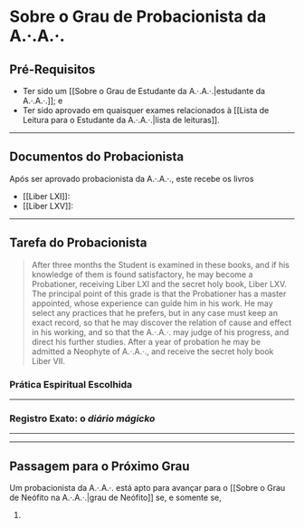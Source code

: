 # Sobre o Grau de Probacionista da A.·.A.·.
## Pré-Requisitos
- Ter sido um [[Sobre o Grau de Estudante da A.·.A.·.|estudante da A.·.A.·.]]; e
- Ter sido aprovado em quaisquer exames relacionados à [[Lista de Leitura para o Estudante da A.·.A.·.|lista de leituras]].

---
## Documentos do Probacionista
Após ser aprovado probacionista da A.·.A.·., este recebe os livros

- [[Liber LXI]]:
- [[Liber LXV]]:

---
## Tarefa do Probacionista

> After three months the Student is examined in these books, and if his knowledge of them is found satisfactory, he may become a Probationer, receiving Liber LXI and the secret holy book, Liber LXV. The principal point of this grade is that the Probationer has a master appointed, whose experience can guide him in his work.
> He may select any practices that he prefers, but in any case must keep an exact record, so that he may discover the relation of cause and effect in his working, and so that the A.·.A.·. may judge of his progress, and direct his further studies.
> After a year of probation he may be admitted a Neophyte of A.·.A.·., and receive the secret holy book Liber VII.

### Prática Espiritual Escolhida


---
### Registro Exato: o *diário mágicko*


---
---
## Passagem para o Próximo Grau
Um probacionista da A.·.A.·. está apto para avançar para o [[Sobre o Grau de Neófito na A.·.A.·.|grau de Neófito]] se, e somente se,

1. 